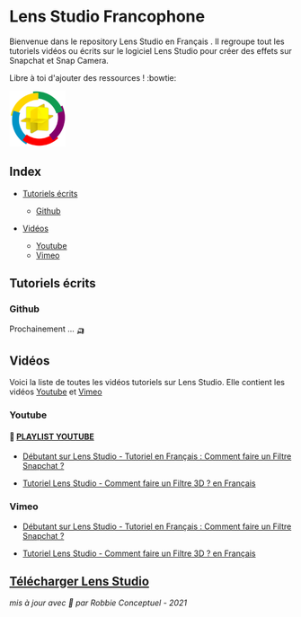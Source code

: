 # Lens Studio Francophone

Bienvenue dans le repository Lens Studio en Français .
Il regroupe tout les tutoriels vidéos ou écrits sur le logiciel Lens Studio pour créer des effets sur Snapchat et Snap Camera.

Libre à toi d'ajouter des ressources ! :bowtie:


  <img src="https://github.com/RobbieConceptuel/Lens-Studio-Francophone/blob/main/Lens-Studio-Francophone.png" width="100">
 
  

## Index

- [Tutoriels écrits](#tutoriels-écrits)
  - [Github](#github)
  
- [Vidéos](#vidéos)
  - [Youtube](#youtube)
  - [Vimeo](#vimeo)
  
## Tutoriels écrits

### Github

Prochainement ... 🛺

## Vidéos

Voici la liste de toutes les vidéos tutoriels sur Lens Studio.
Elle contient les vidéos [Youtube](#youtube) et [Vimeo](#vimeo)

### Youtube

#### :memo: [PLAYLIST YOUTUBE](https://www.youtube.com/playlist?list=PL8TpfiR7qnhHPicGbvXpvhH5J6CZoB0_B)

- [Débutant sur Lens Studio - Tutoriel en Français : Comment faire un Filtre Snapchat ?](https://youtu.be/oIC_j_UlAko)

- [Tutoriel Lens Studio - Comment faire un Filtre 3D ? en Français](https://youtu.be/g-RnEE8MAxg)



### Vimeo

- [Débutant sur Lens Studio - Tutoriel en Français : Comment faire un Filtre Snapchat ?](https://vimeo.com/445548001)

- [Tutoriel Lens Studio - Comment faire un Filtre 3D ? en Français](https://vimeo.com/445547029)


## [Télécharger Lens Studio](https://lensstudio.snapchat.com/download/)


*mis à jour avec :sparkling_heart: par Robbie Conceptuel - 2021*
